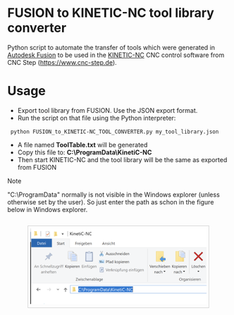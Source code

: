 # FUSION  to KINETIC-NC tool library converter

Python script to automate the transfer of tools which were generated in [Autodesk Fusion](https://www.autodesk.com/products/fusion-360) to be used in the [KINETIC-NC](https://www.cnc-step.de/cnc-software/kinetic-nc-netzwerk-steuerungssoftware/) CNC control software from CNC Step (https://www.cnc-step.de).

# Usage

 - Export tool library from FUSION. Use the JSON export format.
 - Run the script on that file using the Python interpreter:
```
 python FUSION_to_KINETIC-NC_TOOL_CONVERTER.py my_tool_library.json
```

 - A file named **ToolTable.txt** will be generated
 - Copy this file to: **C:\ProgramData\KinetiC-NC**
 - Then start KINETIC-NC and the tool library will be the same as exported from FUSION

 > [!NOTE] 
 > "C:\ProgramData" normally is not visible in the Windows explorer (unless otherwise set by the user). So just enter the path as schon in the figure below in Windows explorer.

<div style="text-align: center;">
    <p style="border: 1px solid #ccc; padding: 5px; display: inline-block;">
        <img src="images/KINETIC-NC-ProgramData.png" alt="Kinetic NC ProgramData" width="400" />
    </p>
</div>
 
